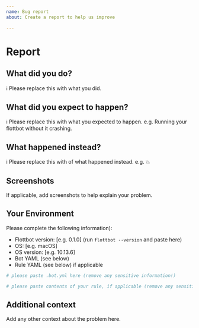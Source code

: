 ```yaml
---
name: Bug report
about: Create a report to help us improve

---
```


# Report

## What did you do?

ℹ Please replace this with what you did.

## What did you expect to happen?

ℹ Please replace this with what you expected to happen.
e.g. Running your flottbot without it crashing.

## What happened instead?

ℹ Please replace this with of what happened instead.
e.g. 💥

## Screenshots

If applicable, add screenshots to help explain your problem.

## Your Environment

Please complete the following information):
 - Flottbot version: [e.g. 0.1.0] (run `flottbot --version` and paste here)
 - OS: [e.g. macOS]
 - OS version: [e.g. 10.13.6]
 - Bot YAML (see below)
 - Rule YAML (see below) if applicable

```yaml
# please paste .bot.yml here (remove any sensitive information!)
```

```yaml
# please paste contents of your rule, if applicable (remove any sensitive information!)
```

## Additional context
Add any other context about the problem here.
